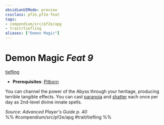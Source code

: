 ```yaml
---
obsidianUIMode: preview
cssclass: pf2e,pf2e-feat
tags:
- compendium/src/pf2e/apg
- trait/tiefling
aliases: ["Demon Magic"]
---
```

# Demon Magic  *Feat 9*  
[tiefling](../../Rules/traits/tiefling-b1.md)  

- **Prerequisites**: [Pitborn](pitborn-apg.md)

You can channel the power of the Abyss through your heritage, producing terrible tangible effects. You can cast [paranoia](../spells/paranoia.md) and [shatter](../spells/shatter.md) each once per day as 2nd-level divine innate spells.

*Source: Advanced Player's Guide p. 40*  
%% #compendium/src/pf2e/apg #trait/tiefling %%